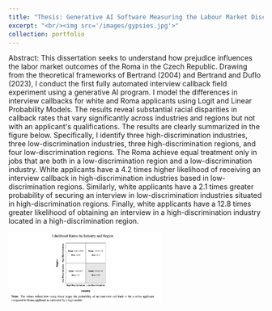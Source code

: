 ```yaml
---
title: "Thesis: Generative AI Software Measuring the Labour Market Discrimination of the Roma (Top Mark in Recent History, Merchant Prize)"
excerpt: "<br/><img src='/images/gypsies.jpg'>"
collection: portfolio
---
```


Abstract:
This dissertation seeks to understand how prejudice influences the labor market outcomes of the Roma in the Czech Republic. Drawing from the theoretical frameworks of Bertrand (2004) and Bertrand and Duflo (2023), I conduct the first fully automated interview callback field experiment using a generative AI program. I model the differences in interview callbacks for white and Roma applicants using Logit and Linear Probability Models. The results reveal substantial racial disparities in callback rates that vary significantly across industries and regions but not with an applicant's qualifications. The results are clearly summarized in the figure below. Specifically, I identify three high-discrimination industries, three low-discrimination industries, three high-discrimination regions, and four low-discrimination regions. The Roma achieve equal treatment only in jobs that are both in a low-discrimination region and a low-discrimination industry. White applicants have a 4.2 times higher likelihood of receiving an interview callback in high-discrimination industries based in low-discrimination regions. Similarly, white applicants have a 2.1 times greater probability of securing an interview in low-discrimination industries situated in high-discrimination regions. Finally, white applicants have a 12.8 times greater likelihood of obtaining an interview in a high-discrimination industry located in a high-discrimination region. 

<img src="/images/thesis1.png" alt="Thesis1" style="width:60%;"/>

